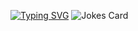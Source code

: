 [![Typing SVG](https://readmetypingsvg.herokuapp.com?color=%2332F700&center=true&vCenter=true&multiline=true&lines=Hi+there!;What+about+a+joke%3F)](https://git.io/typing-svg)
<img src="https://readme-jokes.vercel.app/api" alt="Jokes Card" />
